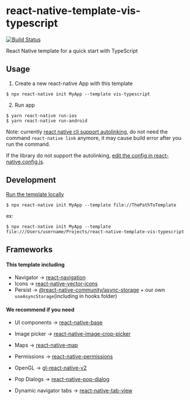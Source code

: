 # react-native-template-vis-typescript

[![Build Status](https://travis-ci.org/visuallylab/react-native-template-vis-typescript.svg?branch=master)](https://travis-ci.org/visuallylab/react-native-template-vis-typescript)

React Native template for a quick start with TypeScript

## Usage

1. Create a new react-native App with this template

```
$ npx react-native init MyApp --template vis-typescript
```

2. Run app

```
$ yarn react-native run-ios
$ yarn react-native run-android
```

Note: currently [react native cli support autolinking](https://github.com/react-native-community/cli/blob/master/docs/autolinking.md#autolinking), do not need the command `react-native link` anymore, it may cause build error after you run the command. 

If the library do not support the autolinking, [edit the config in react-native.config.js](https://github.com/react-native-community/cli/blob/master/docs/autolinking.md#how-can-i-disable-autolinking-for-unsupported-library).

## Development
[Run the template locally](https://github.com/react-native-community/cli/blob/master/docs/init.md#initializing-project-with-custom-template)

```
$ npx react-native init MyApp --template file://ThePathToTemplate
```
ex:
```
$ npx react-native init MyApp --template file:///Users/username/Projects/react-native-template-vis-typescript
```

## Frameworks

#### This template including

- Navigator -> [react-navigation](https://reactnavigation.org/)
- Icons -> [react-native-vector-icons](https://oblador.github.io/react-native-vector-icons/)
- Persist -> [@react-native-community/async-storage](https://github.com/react-native-community/react-native-async-storage) + our own `useAsyncStorage`(including in hooks folder)

#### We recommend if you need

- UI components -> [react-native-base](https://nativebase.io/)

- Image picker -> [react-native-image-crop-picker](https://github.com/ivpusic/react-native-image-crop-picker)

- Maps -> [react-native-map](https://github.com/airbnb/react-native-maps)

- Permissions -> [react-native-permissions](https://github.com/yonahforst/react-native-permissions)

- OpenGL -> [gl-react-native-v2](https://github.com/gre/gl-react-native-v2)

- Pop Dialogs -> [react-native-pop-dialog](https://github.com/jacklam718/react-native-popup-dialog)

- Dynamic navigator tabs -> [react-native-tab-view](https://github.com/react-native-community/react-native-tab-view)
